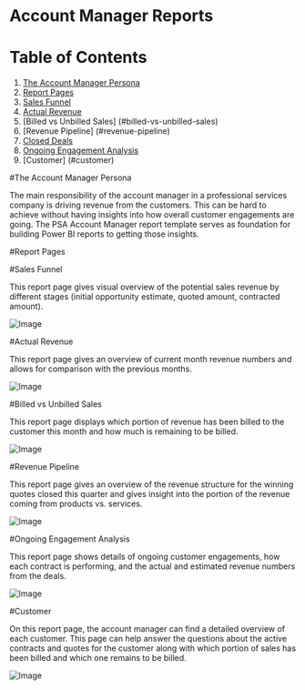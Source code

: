 Account Manager Reports
===========================================================

# Table of Contents
1. [The Account Manager Persona](#account-manager-persona)
2. [Report Pages](#report-pages)
3. [Sales Funnel](#system-sales-funnel)
4. [Actual Revenue](#actual-revenue)
5. [Billed vs Unbilled Sales] (#billed-vs-unbilled-sales)
6. [Revenue Pipeline] (#revenue-pipeline)
7. [Closed Deals](#closed-deals)
8. [Ongoing Engagement Analysis](#ongoing-engagement-analysis)
9. [Customer] (#customer)

#The Account Manager Persona

The main responsibility of the account manager in a professional services company is driving revenue from the customers. This can be hard to achieve without having insights into how overall customer engagements are going. The PSA Account Manager report template serves as foundation for building Power BI reports to getting those insights.

#Report Pages

#Sales Funnel

This report page gives visual overview of the potential sales revenue by different stages (initial opportunity estimate, quoted amount, contracted amount).

![Image](Resources/media/image1.png)

#Actual Revenue

This report page gives an overview of current month revenue numbers and allows for comparison with the previous months.

![Image](Resources/media/image2.png)

#Billed vs Unbilled Sales

This report page displays which portion of revenue has been billed to the customer this month and how much is remaining to be billed.

![Image](Resources/media/image3.png)

#Revenue Pipeline

This report page gives an overview of the revenue structure for the winning quotes closed this quarter and gives insight into the portion of the revenue coming from products vs. services.

![Image](Resources/media/image4.png)

#Ongoing Engagement Analysis

This report page shows details of ongoing customer engagements, how each contract is performing, and the actual and estimated revenue numbers from the deals.

![Image](Resources/media/image5.png)

#Customer

On this report page, the account manager can find a detailed overview of each customer. This page can help answer the questions about the active contracts and quotes for the customer along with which portion of sales has been billed and which one remains to be billed.

![Image](Resources/media/image6.png)
